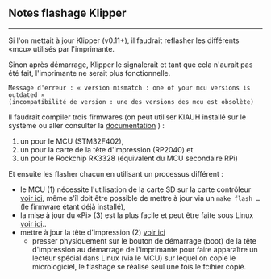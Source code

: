 ## Notes flashage Klipper

---
Si l'on mettait à jour Klipper (v0.11+), il faudrait reflasher les différents «mcu» utilisés par l'imprimante.

Sinon après démarrage, Klipper le signalerait et tant que cela n'aurait pas été fait, l'imprimante ne serait plus fonctionnelle.

    Message d'erreur : « version mismatch : one of your mcu versions is outdated »
    (incompatibilité de version : une des versions des mcu est obsolète)

Il faudrait compiler trois firmwares (on peut utiliser KIAUH installé sur le système ou aller consulter la [documentation](https://www.klipper3d.org/fr/Installation.html#compilation-et-flashage-du-micro-controleur) ) :

1. un pour le MCU (STM32F402),
2. un pour la carte de la tête d'impression (RP2040) et
3. un pour le Rockchip RK3328 (équivalent du MCU secondaire RPi) 

Et ensuite les flasher chacun en utilisant un processus différent :

- le MCU (1) nécessite l'utilisation de la carte SD sur la carte contrôleur [voir ici](https://www.klipper3d.org/fr/SDCard_Updates.html#mises-a-jour-via-la-carte-sd), même s'îl doit être possible de mettre à jour via un `make flash …` (le firmware étant déjà installé),
- la mise à jour du «Pi» (3) est la plus facile et peut être faite sous Linux [voir ici](https://www.klipper3d.org/fr/RPi_microcontroller.html#microcontroleur-rpi)..
- mettre à jour la tête d'impression (2) [voir ici](https://github.com/Esoterical/voron_canbus/tree/main/toolhead_flashing#if-you-dont-have-canboot-installed)
    - presser physiquement sur le bouton de démarrage (boot) de la tête d'impression au démarrage de l'imprimante
    pour faire apparaître un lecteur spécial dans Linux (via le MCU) sur lequel on copie le micrologiciel,
    le flashage se réalise seul une fois le fcihier copié.
